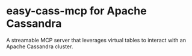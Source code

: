 # easy-cass-mcp for Apache Cassandra

A streamable MCP server that leverages virtual tables to interact with an Apache Cassandra cluster.


